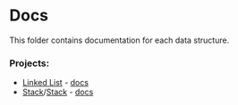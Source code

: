 # Docs
This folder contains documentation for each data structure.

### Projects: 
* [Linked List](https://github.com/catej/LibraryRepository/tree/main/datastructures/LinkedList) - [docs](https://github.com/catej/LibraryRepository/blob/main/docs/LinkedList.md)
* [Stack](https://github.com/catej/LibraryRepository/blob/main/datastructures/MyStack.cs)/[Stack](https://github.com/catej/LibraryRepository/blob/main/datastructures/MyQueue.cs) - [docs](https://github.com/catej/LibraryRepository/blob/main/docs/Assignment-4-que-stack.pdf)